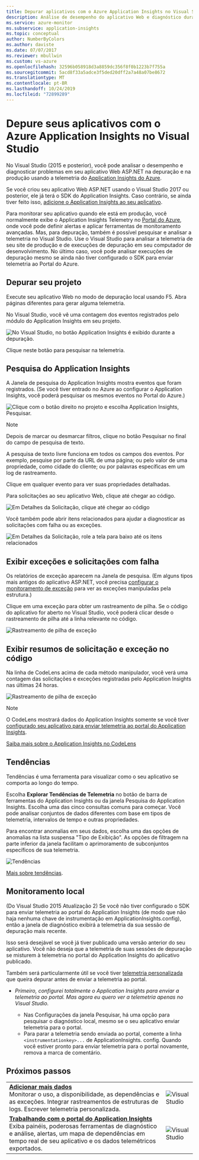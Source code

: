 ```yaml
---
title: Depurar aplicativos com o Azure Application Insights no Visual Studio | Microsoft Docs
description: Análise de desempenho do aplicativo Web e diagnóstico durante a depuração e na produção.
ms.service: azure-monitor
ms.subservice: application-insights
ms.topic: conceptual
author: NumberByColors
ms.author: daviste
ms.date: 07/07/2017
ms.reviewer: mbullwin
ms.custom: vs-azure
ms.openlocfilehash: 32596b058918d3a8859dc356f8f0b1223b7f755a
ms.sourcegitcommit: 5acd8f33a5adce3f5ded20dff2a7a48a07be8672
ms.translationtype: MT
ms.contentlocale: pt-BR
ms.lasthandoff: 10/24/2019
ms.locfileid: "72899289"
---
```

# <a name="debug-your-applications-with-azure-application-insights-in-visual-studio"></a>Depure seus aplicativos com o Azure Application Insights no Visual Studio
No Visual Studio (2015 e posterior), você pode analisar o desempenho e diagnosticar problemas em seu aplicativo Web ASP.NET na depuração e na produção usando a telemetria do [Application Insights do Azure](../../azure-monitor/app/app-insights-overview.md).

Se você criou seu aplicativo Web ASP.NET usando o Visual Studio 2017 ou posterior, ele já terá o SDK do Application Insights. Caso contrário, se ainda tiver feito isso, [adicione o Application Insights ao seu aplicativo](../../azure-monitor/app/asp-net.md).

Para monitorar seu aplicativo quando ele está em produção, você normalmente exibe o Application Insights Telemetry no [Portal do Azure](https://portal.azure.com), onde você pode definir alertas e aplicar ferramentas de monitoramento avançadas. Mas, para depuração, também é possível pesquisar e analisar a telemetria no Visual Studio. Use o Visual Studio para analisar a telemetria de seu site de produção e de execuções de depuração em seu computador de desenvolvimento. No último caso, você pode analisar execuções de depuração mesmo se ainda não tiver configurado o SDK para enviar telemetria ao Portal do Azure. 

## <a name="run"></a> Depurar seu projeto
Execute seu aplicativo Web no modo de depuração local usando F5. Abra páginas diferentes para gerar alguma telemetria.

No Visual Studio, você vê uma contagem dos eventos registrados pelo módulo do Application Insights em seu projeto.

![No Visual Studio, no botão Application Insights é exibido durante a depuração.](./media/visual-studio/appinsights-09eventcount.png)

Clique neste botão para pesquisar na telemetria. 

## <a name="application-insights-search"></a>Pesquisa do Application Insights
A Janela de pesquisa do Application Insights mostra eventos que foram registrados. (Se você tiver entrado no Azure ao configurar o Application Insights, você poderá pesquisar os mesmos eventos no Portal do Azure.)

![Clique com o botão direito no projeto e escolha Application Insights, Pesquisar.](./media/visual-studio/34.png)

> [!NOTE] 
> Depois de marcar ou desmarcar filtros, clique no botão Pesquisar no final do campo de pesquisa de texto.
>

A pesquisa de texto livre funciona em todos os campos dos eventos. Por exemplo, pesquise por parte da URL de uma página; ou pelo valor de uma propriedade, como cidade do cliente; ou por palavras específicas em um log de rastreamento.

Clique em qualquer evento para ver suas propriedades detalhadas.

Para solicitações ao seu aplicativo Web, clique até chegar ao código.

![Em Detalhes da Solicitação, clique até chegar ao código](./media/visual-studio/31.png)

Você também pode abrir itens relacionados para ajudar a diagnosticar as solicitações com falha ou as exceções.

![Em Detalhes da Solicitação, role a tela para baixo até os itens relacionados](./media/visual-studio/41.png)

## <a name="view-exceptions-and-failed-requests"></a>Exibir exceções e solicitações com falha
Os relatórios de exceção aparecem na Janela de pesquisa. (Em alguns tipos mais antigos do aplicativo ASP.NET, você precisa [configurar o monitoramento de exceção](../../azure-monitor/app/asp-net-exceptions.md) para ver as exceções manipuladas pela estrutura.)

Clique em uma exceção para obter um rastreamento de pilha. Se o código do aplicativo for aberto no Visual Studio, você poderá clicar desde o rastreamento de pilha até a linha relevante no código.

![Rastreamento de pilha de exceção](./media/visual-studio/17.png)

## <a name="view-request-and-exception-summaries-in-the-code"></a>Exibir resumos de solicitação e exceção no código
Na linha de CodeLens acima de cada método manipulador, você verá uma contagem das solicitações e exceções registradas pelo Application Insights nas últimas 24 horas.

![Rastreamento de pilha de exceção](./media/visual-studio/21.png)

> [!NOTE] 
> O CodeLens mostrará dados do Application Insights somente se você tiver [configurado seu aplicativo para enviar telemetria ao portal do Application Insights](../../azure-monitor/app/asp-net.md).
>

[Saiba mais sobre o Application Insights no CodeLens](../../azure-monitor/app/visual-studio-codelens.md)

## <a name="trends"></a>Tendências
Tendências é uma ferramenta para visualizar como o seu aplicativo se comporta ao longo do tempo. 

Escolha **Explorar Tendências de Telemetria** no botão de barra de ferramentas do Application Insights ou da janela Pesquisa do Application Insights. Escolha uma das cinco consultas comuns para começar. Você pode analisar conjuntos de dados diferentes com base em tipos de telemetria, intervalos de tempo e outras propriedades. 

Para encontrar anomalias em seus dados, escolha uma das opções de anomalias na lista suspensa "Tipo de Exibição". As opções de filtragem na parte inferior da janela facilitam o aprimoramento de subconjuntos específicos de sua telemetria.

![Tendências](./media/visual-studio/51.png)

[Mais sobre tendências](../../azure-monitor/app/visual-studio-trends.md).

## <a name="local-monitoring"></a>Monitoramento local
(Do Visual Studio 2015 Atualização 2) Se você não tiver configurado o SDK para enviar telemetria ao portal do Application Insights (de modo que não haja nenhuma chave de instrumentação em ApplicationInsights.config), então a janela de diagnóstico exibirá a telemetria da sua sessão de depuração mais recente. 

Isso será desejável se você já tiver publicado uma versão anterior do seu aplicativo. Você não deseja que a telemetria de suas sessões de depuração se misturem à telemetria no portal do Application Insights do aplicativo publicado.

Também será particularmente útil se você tiver [telemetria personalizada](../../azure-monitor/app/api-custom-events-metrics.md) que queira depurar antes de enviar a telemetria ao portal.

* *Primeiro, configurei totalmente o Application Insights para enviar a telemetria ao portal. Mas agora eu quero ver a telemetria apenas no Visual Studio.*
  
  * Nas Configurações da janela Pesquisar, há uma opção para pesquisar o diagnóstico local, mesmo se o seu aplicativo enviar telemetria para o portal.
  * Para parar a telemetria sendo enviada ao portal, comente a linha `<instrumentationkey>...` de ApplicationInsights. config. Quando você estiver pronto para enviar telemetria para o portal novamente, remova a marca de comentário.


## <a name="next-steps"></a>Próximos passos
|  |  |
| --- | --- |
| **[Adicionar mais dados](../../azure-monitor/app/asp-net-more.md)**<br/>Monitorar o uso, a disponibilidade, as dependências e as exceções. Integrar rastreamentos de estruturas de logs. Escrever telemetria personalizada. |![Visual Studio](./media/visual-studio/64.png) |
| **[Trabalhando com o portal do Application Insights](../../azure-monitor/app/overview-dashboard.md)**<br/>Exiba painéis, poderosas ferramentas de diagnóstico e análise, alertas, um mapa de dependências em tempo real de seu aplicativo e os dados telemétricos exportados. |![Visual Studio](./media/visual-studio/62.png) |

